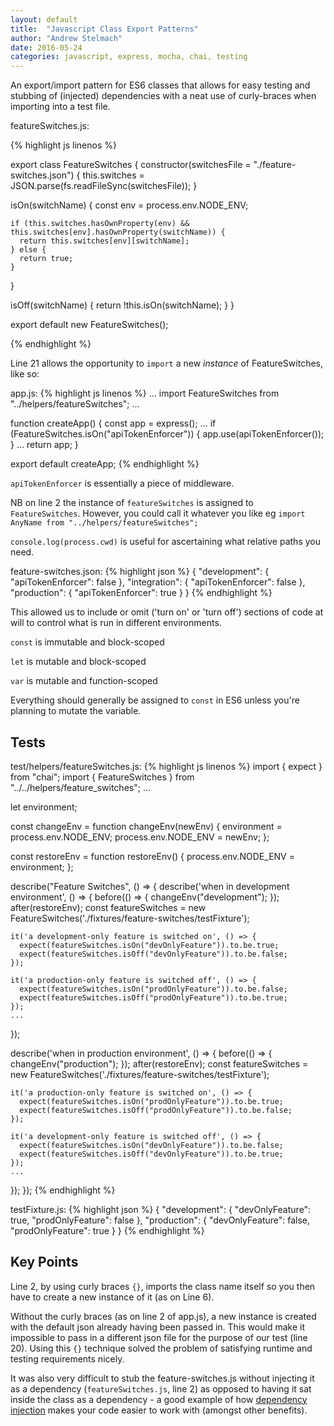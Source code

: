 ```yaml
---
layout: default
title:  "Javascript Class Export Patterns"
author: "Andrew Stelmach"
date: 2016-05-24
categories: javascript, express, mocha, chai, testing
---
```


An export/import pattern for ES6 classes that allows for easy testing and stubbing of (injected) dependencies with a neat use of curly-braces when importing into a test file.

featureSwitches.js:

{% highlight js linenos %}

export class FeatureSwitches {
  constructor(switchesFile = "./feature-switches.json") {
    this.switches = JSON.parse(fs.readFileSync(switchesFile));
  }

  isOn(switchName) {
    const env = process.env.NODE_ENV;

    if (this.switches.hasOwnProperty(env) && this.switches[env].hasOwnProperty(switchName)) {
      return this.switches[env][switchName];
    } else {
      return true;
    }
  }

  isOff(switchName) {
    return !this.isOn(switchName);
  }
}

export default new FeatureSwitches();

{% endhighlight %}

Line 21 allows the opportunity to `import` a new _instance_ of FeatureSwitches, like so:

app.js:
{% highlight js linenos %}
...
import FeatureSwitches from "../helpers/featureSwitches";
...

function createApp() {
  const app = express();
  ...
  if (FeatureSwitches.isOn("apiTokenEnforcer")) {
    app.use(apiTokenEnforcer());
  }
  ...
  return app;
}

export default createApp;
{% endhighlight %}

`apiTokenEnforcer` is essentially a piece of middleware.

NB on line 2 the instance of `featureSwitches` is assigned to `FeatureSwitches`. However, you could call it whatever you like eg `import AnyName from "../helpers/featureSwitches";`

`console.log(process.cwd)` is useful for ascertaining what relative paths you need.

feature-switches.json:
{% highlight json %}
{
  "development": {
    "apiTokenEnforcer": false
  },
  "integration": {
    "apiTokenEnforcer": false
  },
  "production": {
    "apiTokenEnforcer": true
  }
}
{% endhighlight %}

This allowed us to include or omit ('turn on' or 'turn off') sections of code at will to control what is run in different environments.

`const` is immutable and block-scoped

`let` is mutable and block-scoped

`var` is mutable and function-scoped

Everything should generally be assigned to `const` in ES6 unless you're planning to mutate the variable.

## Tests

test/helpers/featureSwitches.js:
{% highlight js linenos %}
import { expect } from "chai";
import { FeatureSwitches } from "../../helpers/feature_switches";
...

let environment;

const changeEnv = function changeEnv(newEnv) {
  environment = process.env.NODE_ENV;
  process.env.NODE_ENV = newEnv;
};

const restoreEnv = function restoreEnv() {
  process.env.NODE_ENV = environment;
};

describe("Feature Switches", () => {
  describe('when in development environment', () => {
    before(() => { changeEnv("development"); });
    after(restoreEnv);
    const featureSwitches = new FeatureSwitches('./fixtures/feature-switches/testFixture');

    it('a development-only feature is switched on', () => {
      expect(featureSwitches.isOn("devOnlyFeature")).to.be.true;
      expect(featureSwitches.isOff("devOnlyFeature")).to.be.false;
    });

    it('a production-only feature is switched off', () => {
      expect(featureSwitches.isOn("prodOnlyFeature")).to.be.false;
      expect(featureSwitches.isOff("prodOnlyFeature")).to.be.true;
    });
    ...
  });

  describe('when in production environment', () => {
    before(() => { changeEnv("production"); });
    after(restoreEnv);
    const featureSwitches = new FeatureSwitches('./fixtures/feature-switches/testFixture');

    it('a production-only feature is switched on', () => {
      expect(featureSwitches.isOn("prodOnlyFeature")).to.be.true;
      expect(featureSwitches.isOff("prodOnlyFeature")).to.be.false;
    });

    it('a development-only feature is switched off', () => {
      expect(featureSwitches.isOn("devOnlyFeature")).to.be.false;
      expect(featureSwitches.isOff("devOnlyFeature")).to.be.true;
    });
    ...
  });
});
{% endhighlight %}

testFixture.js:
{% highlight json %}
{
  "development": {
    "devOnlyFeature": true,
    "prodOnlyFeature": false
  },
  "production": {
    "devOnlyFeature": false,
    "prodOnlyFeature": true
  }
}
{% endhighlight %}

## Key Points

Line 2, by using curly braces `{}`, imports the class name itself so you then have to create a new instance of it (as on Line 6).

Without the curly braces (as on line 2 of app.js), a new instance is created with the default json already having been passed in. This would make it impossible to pass in a different json file for the purpose of our test (line 20). Using this `{}` technique solved the problem of satisfying runtime and testing requirements nicely.

It was also very difficult to stub the feature-switches.js without injecting it as a dependency (`featureSwitches.js`, line 2) as opposed to having it sat inside the class as a dependency - a good example of how [dependency injection](https://en.wikipedia.org/wiki/Dependency_injection) makes your code easier to work with (amongst other benefits).
